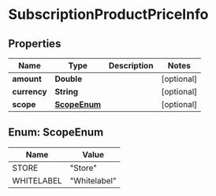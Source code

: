 
# SubscriptionProductPriceInfo

## Properties
Name | Type | Description | Notes
------------ | ------------- | ------------- | -------------
**amount** | **Double** |  |  [optional]
**currency** | **String** |  |  [optional]
**scope** | [**ScopeEnum**](#ScopeEnum) |  |  [optional]


<a name="ScopeEnum"></a>
## Enum: ScopeEnum
Name | Value
---- | -----
STORE | &quot;Store&quot;
WHITELABEL | &quot;Whitelabel&quot;



